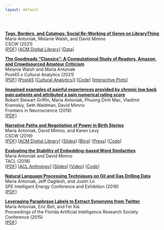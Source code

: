 ```yaml
---
layout: default
---
```


<br>

**[Tags, Borders, and Catalogs: Social Re-Working of Genre on LibraryThing](https://maria-antoniak.github.io/resources/2021_cscw_librarything_genres.pdf)**  
Maria Antoniak, Melanie Walsh, and David Mimno  
CSCW (2021)  
[[PDF](https://maria-antoniak.github.io/resources/2021_cscw_librarything_genres.pdf)] [[ACM Digital Library](https://dl.acm.org/doi/10.1145/3449103)] [[Data](https://github.com/maria-antoniak/librarything-genres)]

**[The Goodreads “Classics”: A Computational Study of Readers, Amazon, and Crowdsourced Amateur Criticism](https://maria-antoniak.github.io/resources/2021_post45_classics.pdf)**    
Melanie Walsh and Maria Antoniak  
Post45 x Cultural Analytics (2021)  
[[PDF](https://maria-antoniak.github.io/resources/2021_post45_ca_classics.pdf)] [[Post45](https://post45.org/2021/04/the-goodreads-classics-a-computational-study-of-readers-amazon-and-crowdsourced-amateur-criticism/) [[Cultural Analytics](https://culturalanalytics.org/article/22221-the-goodreads-classics-a-computational-study-of-readers-amazon-and-crowdsourced-amateur-criticism)]] [[Code](https://github.com/maria-antoniak/goodreads-scraper)] [[Interactive Plots](https://melaniewalsh.github.io/Goodreads-Classics/)]     

**[Imagined examples of painful experiences provided by chronic low back pain patients and attributed a pain numerical rating score](https://maria-antoniak.github.io/resources/2020_frontiers_pain.pdf)**  
Robert Stewart Griffin, Maria Antoniak, Phuong Dinh Mac, Vladimir Kramskiy, Seth Waldman, David Mimno  
Frontiers in Neuroscience (2019)  
[[PDF](https://maria-antoniak.github.io/resources/2020_frontiers_pain.pdf)]

**[Narrative Paths and Negotiation of Power in Birth Stories](https://maria-antoniak.github.io/resources/2019_cscw_birth_stories.pdf)**  
Maria Antoniak, David Mimno, and Karen Levy  
CSCW (2019)  
[[PDF](https://maria-antoniak.github.io/resources/2019_cscw_birth_stories.pdf)] [[ACM Digital Library](https://dl.acm.org/doi/10.1145/3359190)] [[Slides](https://maria-antoniak.github.io/resources/2019_11_12_cscw_birth_stories_presentation.pdf)]  [[Blog](https://maria-antoniak.github.io/2019/11/04/computational-reading-birth-stories.html)] [[Press](http://news.cornell.edu/stories/2019/11/online-birth-stories-reveal-power-imbalances)] [[Code](https://github.com/maria-antoniak/little-mallet-wrapper)]   

**[Evaluating the Stability of Embedding-based Word Similarities](https://maria-antoniak.github.io/resources/2018_evaluating_stability.pdf)**   
Maria Antoniak and David Mimno  
TACL (2018)  
[[PDF](https://maria-antoniak.github.io/resources/2018_evaluating_stability.pdf)] [[ACL Anthology](https://www.aclweb.org/anthology/Q18-1008/)] [[Slides](https://maria-antoniak.github.io/resources/2018_naacl_presentation_with_notes.pdf)] [[Video](https://vimeo.com/277670053)] [[Code](https://github.com/maria-antoniak/word-embedding-stability)]  

**[Natural Language Processing Techniques on Oil and Gas Drilling Data](https://maria-antoniak.github.io/resources/2016_spe_oil_and_gas.pdf)**    
Maria Antoniak, Jeff Dagliesh, and Justin Lo  
SPE Intelligent Energy Conference and Exhibition (2016)  
[[PDF](https://maria-antoniak.github.io/resources/2016_spe_oil_and_gas.pdf)]

**[Leveraging Paraphrase Labels to Extract Synonyms from Twitter](https://maria-antoniak.github.io/resources/2015_leveraging_paraphrase.pdf)**    
Maria Antoniak, Eric Bell, and Fei Xia  
Proceedings of the Florida Artificial Intelligence Research Society Conference (2015)  
[[PDF](https://maria-antoniak.github.io/resources/2015_leveraging_paraphrase.pdf)]  



<br><br>
